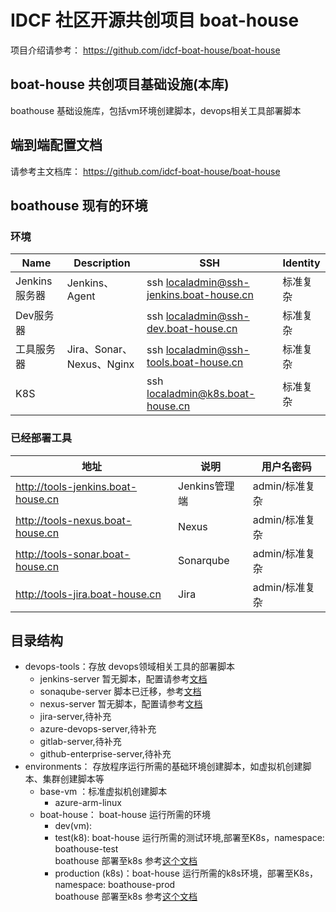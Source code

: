 # IDCF 社区开源共创项目 boat-house

项目介绍请参考： https://github.com/idcf-boat-house/boat-house

## boat-house 共创项目基础设施(本库)

boathouse 基础设施库，包括vm环境创建脚本，devops相关工具部署脚本

## 端到端配置文档

请参考主文档库： https://github.com/idcf-boat-house/boat-house

## boathouse 现有的环境

### 环境


| Name | Description | SSH | Identity |
|---------|---------|---------|---------|
| Jenkins服务器 | Jenkins、Agent| ssh localadmin@ssh-jenkins.boat-house.cn| 标准复杂 |
| Dev服务器 |  | ssh localadmin@ssh-dev.boat-house.cn| 标准复杂 |
| 工具服务器 | Jira、Sonar、Nexus、Nginx | ssh localadmin@ssh-tools.boat-house.cn| 标准复杂 |
| K8S |  | ssh localadmin@k8s.boat-house.cn	| 标准复杂 |


### 已经部署工具

| 地址  | 说明  | 用户名密码 |
| ------------ | ------------ | ------------ | 
| http://tools-jenkins.boat-house.cn  | Jenkins管理端  |  admin/标准复杂 | 
| http://tools-nexus.boat-house.cn | Nexus  |  admin/标准复杂 |   
| http://tools-sonar.boat-house.cn | Sonarqube  |  admin/标准复杂 |   
| http://tools-jira.boat-house.cn | Jira  |  admin/标准复杂 | 

## 目录结构


 - devops-tools：存放 devops领域相关工具的部署脚本
    - jenkins-server
    暂无脚本，配置请参考[文档](https://github.com/idcf-boat-house/boat-house/blob/master/docs/quick-start/operation/team-env-config.md)
    - sonaqube-server 
    脚本已迁移，参考[文档](https://github.com/idcf-boat-house/boat-house/blob/master/docs/quick-start/guide/sonarqube/Readme.md)
    - nexus-server
    暂无脚本，配置请参考[文档](https://github.com/idcf-boat-house/boat-house/blob/master/docs/quick-start/guide/nexus-deploy/Readme.md)
    - jira-server,待补充
    - azure-devops-server,待补充
    - gitlab-server,待补充
    - github-enterprise-server,待补充
  - environments： 存放程序运行所需的基础环境创建脚本，如虚拟机创建脚本、集群创建脚本等
	- base-vm ：标准虚拟机创建脚本
		- azure-arm-linux
	- boat-house： boat-house 运行所需的环境
		- dev(vm): 		
		- test(k8): boat-house 运行所需的测试环境,部署至K8s，namespace: boathouse-test        
		boathouse 部署至k8s 参考[这个文档](https://github.com/idcf-boat-house/boat-house/blob/master/docs/quick-start/operation/team-k8s-env-config.md)
		- production (k8s)：boat-house 运行所需的k8s环境，部署至K8s，namespace: boathouse-prod     
		boathouse 部署至k8s 参考[这个文档](https://github.com/idcf-boat-house/boat-house/blob/master/docs/quick-start/operation/team-k8s-env-config.md)





